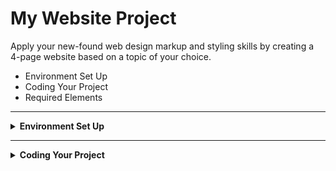 # My Website Project
Apply your new-found web design markup and styling skills by creating a 4-page website based on a topic of your choice.


- Environment Set Up
- Coding Your Project
- Required Elements

---


<details>
<summary><strong>Environment Set Up</strong></summary>

Getting your project up and running in VS Code.
1. Clone this project: `git clone`.
2. Open the project in VS Code (double click on `About-Me-HTML-Part-1.code-workspace`)
3. Open the terminal (View > New Terminal).
4. Install the Python extension: ***Python extension for Visual Studio Code***
5. In the terminal, type `poetry shell`.
    - You should see a line saying something like `Spawning shell within C:\Users\my_username\AppData\Local\pypoetry\Cache\virtualenvs\simple-html-page-IMtvp_MA-py3.9`
6. Note the name of your virtual environment file, which will look something like `simple-html-page-IMtvp_MA-py3.9`
7. Open the Command Palette 
    - in the menu it's: View > Command Palette
    - you could also type `Ctrl + Shift + P`
8. Type Python: Select Interpreter
    - if you see the virtual environment file, click it.
    - if you don't see it, click `Select at Workspace level`
9. Select the virtual environment file from above (it should show the word Poetry in blue on the right)
    - if you don't see it, close VS Code and re-open it and repeat steps 8 and 9.
10. Type `poetry update` and wait for everything to install.
11. In the terminal, once everything is done installing, type `pytest`
12. If that doesn't work, click the Testing icon (looks like a beaker), then click the blue `Configure Python Tests` button, then select `pytest pytest framework` and choose the `tests` folder
13. If that still doesn't work, ask your teacher to help you out.
14. Follow the steps in [Coding Your Project](#coding-your-project).
15. At key stopping points (usually once you test something in the browser and you like it), it's time to commit and push your changes like so...
    * `git add *`
    * `git commit -m "fixing/editing/adding ______"`
    * `git push origin main`
16. If you want to see if you are doing it right, check your code by typing `pytest`.
17. Once you think you're done, save your changes, make one last commit and push, and turn in your assignment by clicking the "Mark as Done" button.

</details>

---

<details>
<summary><strong>Coding Your Project</strong></summary>

Once the environment is set up, and you're ready to code...

1. Create a file named `index.html` in the `project` folder.
2. Follow teacher instructions on creating your web page.
3. Be sure to name your file in the title tag.
4. Be sure to include all required tags for any web page (see the [list of required elements](#required-elements) to make sure you meet minimum requirements).
5. Create the following layout elements for your page:
    * A `<header>` at the top with your title (`<h1>` and a tagline `<p>` inside.)
    * A `<nav>` element with an unordered list of links to each page including the home page as well as the other pages (at least 3 other pages).
        - That means a minimum of 4 `<li>` elements each with at least 1 `<a>` element that uses a relative link to each page
        - IMPORTANT: every page in your site needs to include the nav AND ***every nav must include the same links in the same order (even when they are linking to the same page they are on).***
    * Either a `<section>` or an `<article>` for the main content of each page.
    * A `<footer>` element at the bottom to put any credits (to yourself as well as any sources for images or text)
6. Inside the `<section>`, you will need the following tags:
    * At least 2 `<h2>` elements.
    * At least 4 `<p>` elements.
    * At least 2 `<figure>` elements for images with 1 `<img>` and a `<figcaption>` with a description or title for the image.
    * No matter what styles you provide...
        - ***everything must be readable***
        - ***no text should be touching a border or edge of the screen***
8. For more specific information on how to pass test, please refer to the README file in the project folder.

*NOTE: as you are codign your page, be sure to check your page for errors using the [W3C File Upload Validator](https://validator.w3.org/#validate_by_upload)*


---

<details>
<summary><strong>Required Elements</strong></summary>

* Standard HTML Tags - there should be one for each page (no more no less)
    - `DOCTYPE`
    - `html`
    - `head`
    - `title`
* Other required tags (see minimum #)
    - `h1` -> one per page (in the header)
    - `header` -> one per page
    - `nav`  -> one (could be in the header or by itself)
    - `ul` -> at least one per page (inside the nav)
    - `li` -> at least 4 per page (inside the ul that's in the nav)
    - `a` -> at least 4 per page (inside each li inside the ul that's in the nav)
    - `section` OR `article` -> at least 1 per page
    - `h2` -> two (in the section or article)
    - `p`  -> at least 5 per page (in the section or article and at least 1 in the footer)
    - `footer` -> at least 1 per page

### Validity Requirements
* No HTML errors are allowed

### CSS Requirements
* Do NOT use style attributes in your HTML - only use a style tag in the head or an external stylesheet.
* Colors:
    - ALL COLORS must meet [WebAIM color contrast](https://webaim.org/resources/contrastchecker/) goals at the following levels:
        * Headings must at least meet ***"WCAG AA"*** rating
        * Body text (table content and links included) must meet ***"WCAG AAA"*** rating
    - Apply a **background color** to the page (through the body or html)
    - Apply a **color** to the text (through the body or html)
    - Apply a **color** to hyperlinks (to both the link and visited - hover is optional)
    - Apply a **background color AND color** to the `figure`
    - Apply a **styled border** around the `figure`
    - Add **padding** to all layout elements (`header`, `nav`, `article` or `section`, `footer`).

NOTE: to check for errors, be sure to upload your HTML file to the [W3C File Upload Validator](https://validator.w3.org/#validate_by_upload)

</details>